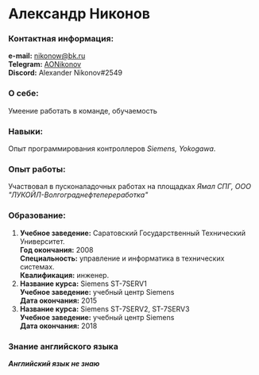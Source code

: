 # Александр Никонов

### Контактная информация:
**e-mail:** nikonow@bk.ru  
**Telegram:** [AONikonov](https://t.me/AONikonov)  
**Discord:** Alexander Nikonov#2549  
### О себе:
Умеение работать в команде, обучаемость
### Навыки:
Опыт программирования контроллеров *Siemens, Yokogawa*.
### Опыт работы:
Участвовал в пусконаладочных работах на площадках *Ямал СПГ, ООО "ЛУКОЙЛ-Волгограднефтепереработка"*
### Образование:
1. **Учебное заведение:** Саратовский Государственный Технический Университет.  
**Год окончания:** 2008  
**Специальность:** управление и информатика в технических системах.  
**Квалификация:**  инженер.  
2. **Название курса:** Siemens ST-7SERV1  
**Учебное заведение:** учебный центр Siemens  
**Дата окончания:** 2015   
3. **Название курса:** Siemens ST-7SERV2, ST-7SERV3  
**Учебное заведение:** учебный центр Siemens  
**Дата окончания:** 2018
### Знание английского языка
***Английский язык не знаю***